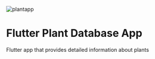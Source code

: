 ![plantapp](https://github.com/user-attachments/assets/217839fc-3a8c-498d-9c92-298f1047d295)


# Flutter Plant Database App

Flutter app that provides detailed information about plants


